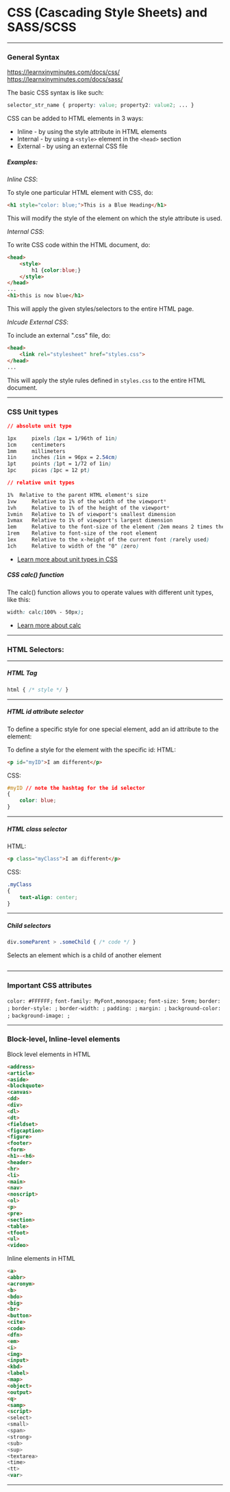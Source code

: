 # CSS (Cascading Style Sheets) and SASS/SCSS
---



### General Syntax

https://learnxinyminutes.com/docs/css/
https://learnxinyminutes.com/docs/sass/

The basic CSS syntax is like such:
```css
selector_str_name { property: value; property2: value2; ... }
```

CSS can be added to HTML elements in 3 ways:
- Inline - by using the style attribute in HTML elements
- Internal - by using a `<style>` element in the `<head>` section
- External - by using an external CSS file

##### Examples:

_Inline CSS_:

To style one particular HTML element with CSS, do:

```html
<h1 style="color: blue;">This is a Blue Heading</h1> 
```

This will modify the style of the element on which the style attribute is used.

_Internal CSS_:

To write CSS code within the HTML document, do:

```html
<head>
	<style>
		h1 {color:blue;}
	</style>
</head>
...
<h1>this is now blue</h1>
```

This will apply the given styles/selectors to the entire HTML page.

_Inlcude External CSS_:

To include an external ".css" file, do:

```html
<head>
	<link rel="stylesheet" href="styles.css">
</head>
...
```

This will apply the style rules defined in `styles.css` to the entire HTML document.

---

### CSS Unit types

```css
// absolute unit type

1px 	pixels (1px = 1/96th of 1in)
1cm 	centimeters
1mm 	millimeters
1in 	inches (1in = 96px = 2.54cm)
1pt 	points (1pt = 1/72 of 1in)
1pc 	picas (1pc = 12 pt) 

// relative unit types

1% 	Relative to the parent HTML element's size
1vw 	Relative to 1% of the width of the viewport* 	
1vh 	Relative to 1% of the height of the viewport* 	
1vmin 	Relative to 1% of viewport's smallest dimension 	
1vmax 	Relative to 1% of viewport's largest dimension 	
1em 	Relative to the font-size of the element (2em means 2 times the size of the current font) 	
1rem 	Relative to font-size of the root element 	
1ex 	Relative to the x-height of the current font (rarely used) 	
1ch 	Relative to width of the "0" (zero) 	
```
- [Learn more about unit types in CSS](https://www.w3schools.com/CSSref/css_units.asp)

##### CSS calc() function

The calc() function allows you to operate values with different unit types, like this:
```css
width: calc(100% - 50px);
```
- [Learn more about calc](https://www.w3schools.com/cssref/func_calc.asp)

---

### HTML Selectors:

---

##### HTML Tag

```css
html { /* style */ }
```

---

##### HTML id attribute selector

To define a specific style for one special element, add an id attribute to the element:

To define a style for the element with the specific id:
HTML:
```html
<p id="myID">I am different</p>
```
CSS:
```css
#myID // note the hashtag for the id selector
{
	color: blue;
}
```

---

##### HTML class selector

HTML:
```html
<p class="myClass">I am different</p>
```
CSS:
```css
.myClass
{
	text-align: center;
}
```

---

##### Child selectors

```css
div.someParent > .someChild { /* code */ }
```
Selects an element which is a child of another element

```css

```

---

### Important CSS attributes

`color: #FFFFFF;`
`font-family: MyFont,monospace;`
`font-size: 5rem;`
`border: ;`
`border-style: ;`
`border-width: ;`
`padding: ;`
`margin: ;`
`background-color: ;`
`background-image: ;`

---

### Block-level, Inline-level elements

Block level elements in HTML
```html
<address>
<article>
<aside>
<blockquote>
<canvas>
<dd>
<div>
<dl>
<dt>
<fieldset>
<figcaption>
<figure>
<footer>
<form>
<h1>-<h6>
<header>
<hr>
<li>
<main>
<nav>
<noscript>
<ol>
<p>
<pre>
<section>
<table>
<tfoot>
<ul>
<video>
```

Inline elements in HTML
```html
<a>
<abbr>
<acronym>
<b>
<bdo>
<big>
<br>
<button>
<cite>
<code>
<dfn>
<em>
<i>
<img>
<input>
<kbd>
<label>
<map>
<object>
<output>
<q>
<samp>
<script>
<select>
<small>
<span>
<strong>
<sub>
<sup>
<textarea>
<time>
<tt>
<var>
```

---
